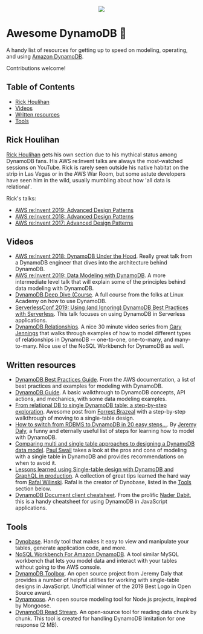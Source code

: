 <p align="center">
  <img src="https://user-images.githubusercontent.com/6509926/70553550-f033b980-1b40-11ea-9192-759b3b1053b3.png">
</p>

# Awesome DynamoDB 🚀

A handy list of resources for getting up to speed on modeling, operating, and using [Amazon DynamoDB](https://aws.amazon.com/dynamodb/).

Contributions welcome!

## Table of Contents

- [Rick Houlihan](#rick-houlihan)
- [Videos](#videos)
- [Written resources](#written-resources)
- [Tools](#tools)

## Rick Houlihan

[Rick Houlihan](https://twitter.com/houlihan_rick) gets his own section due to his mythical status among DynamoDB fans. His AWS re:Invent talks are always the most-watched sessions on YouTube. Rick is rarely seen outside his native habitat on the strip in Las Vegas or in the AWS War Room, but some astute developers have seen him in the wild, usually mumbling about how 'all data is relational'.

Rick's talks:

- [AWS re:Invent 2019: Advanced Design Patterns](https://t.co/fRtp2X3Vgg?amp=1)
- [AWS re:Invent 2018: Advanced Design Patterns](https://t.co/ivlcYMhkur?amp=1)
- [AWS re:Invent 2017: Advanced Design Patterns](https://t.co/b3OeDqBbBK?amp=1)

## Videos

- [AWS re:Invent 2018: DynamoDB Under the Hood](https://www.youtube.com/watch?v=yvBR71D0nAQ). Really great talk from a DynamoDB engineer that dives into the architecture behind DynamoDB.
- [AWS re:Invent 2019: Data Modeling with DynamoDB](https://www.youtube.com/watch?v=DIQVJqiSUkE). A more intermediate level talk that will explain some of the principles behind data modeling with DynamoDB.
- [DynamoDB Deep Dive (Course](https://linuxacademy.com/course/dynamo-db-deep-dive/). A full course from the folks at Linux Academy on how to use DynamoDB.
- [ServerlessConf 2019: Using (and Ignoring) DynamoDB Best Practices with Serverless](https://acloud.guru/series/serverlessconf-nyc-2019/view/dynamodb-best-practices). This talk focuses on using DynamoDB in Serverless applications.
- [DynamoDB Relationships](https://www.youtube.com/watch?v=lh7q5hCrCSU&list=PL6oNLEZTnXshgy4iHFULjYvcwbeMTotJp). A nice 30 minute video series from [Gary Jennings](https://twitter.com/G_Jennings09) that walks through examples of how to model different types of relationships in DynamoDB -- one-to-one, one-to-many, and many-to-many. Nice use of the NoSQL Workbench for DynamoDB as well.

## Written resources

- [DynamoDB Best Practices Guide](https://docs.aws.amazon.com/amazondynamodb/latest/developerguide/best-practices.html). From the AWS documentation, a list of best practices and examples for modeling with DynamoDB.
- [DynamoDB Guide](https://www.dynamodbguide.com/). A basic walkthrough to DynamoDB concepts, API actions, and mechanics, with some data modeling examples.
- [From relational DB to single DynamoDB table: a step-by-step exploration](https://www.trek10.com/blog/dynamodb-single-table-relational-modeling/). Awesome post from [Forrest Brazeal](https://twitter.com/forrestbrazeal) with a step-by-step walkthrough of moving to a single-table design.
- [How to switch from RDBMS to DynamoDB in 20 easy steps...](https://www.jeremydaly.com/how-to-switch-from-rdbms-to-dynamodb-in-20-easy-steps/). By [Jeremy Daly](https://twitter.com/jeremy_daly), a funny and eternally useful list of steps for learning how to model with DynamoDB.
- [Comparing multi and single table approaches to designing a DynamoDB data model](https://winterwindsoftware.com/dynamodb-modelling-single-vs-multi-table/). [Paul Swail](https://twitter.com/paulswail) takes a look at the pros and cons of modeling with a single table in DynamoDB and provides recommendations on when to avoid it.
- [Lessons learned using Single-table design with DynamoDB and GraphQL in production](https://servicefull.cloud/blog/dynamodb-single-table-design-lessons/). A collection of great tips learned the hard way from [Rafal Wilinski](https://twitter.com/rafalwilinski). Rafal is the creator of Dynobase, listed in the [Tools](#tools) section below.
- [DynamoDB Document client cheatsheet](https://github.com/dabit3/dynamodb-documentclient-cheat-sheet). From the prolific [Nader Dabit](https://twitter.com/dabit3), this is a handy cheatsheet for using DynamoDB in JavaScript applications.

## Tools

- [Dynobase](https://dynobase.dev/). Handy tool that makes it easy to view and manipulate your tables, generate application code, and more.
- [NoSQL Workbench For Amazon DynamoDB](https://docs.aws.amazon.com/amazondynamodb/latest/developerguide/workbench.html). A tool similar MySQL workbench that lets you model data and interact with your tables without going to the AWS console.
- [DynamoDB Toolbox](https://github.com/jeremydaly/dynamodb-toolbox). An open source project from Jeremy Daly that provides a number of helpful utilities for working with single-table designs in JavaScript. Unofficial winner of the 2019 Best Logo in Open Source award.
- [Dynamoose](https://github.com/dynamoosejs/dynamoose/). An open source modeling tool for Node.js projects, inspired by Mongoose.
- [DynamoDB Read Stream](https://github.com/AlexHladin/dynamodb-read-stream). An open-source tool for reading data chunk by chunk. This tool is created for handling DynamoDB limitation for one response (2 MB).
